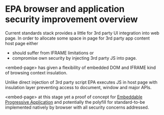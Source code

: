 # EPA browser and application security improvement overview

Current standards stack provides a little for 3rd party UI integration into web page. 
In order to allocate some space in page for 3rd party app content host page either 
* should suffer from IFRAME limitations or
* compromise own security by injecting 3rd party JS into page.

\<embed-page\> has given a flexibility of embedded DOM and IFRAME kind of browsing 
context insulation.

Unlike direct injection of 3rd party script EPA executes JS in host page with 
insulation layer preventing access to document, window and major APIs. 

\<embed-page\> at this stage yet a proof of concept for 
[Embeddable Progressive Application](https://github.com/EPA-WG/EPA-concept) and potentially 
the polyfill for standard-to-be implemented natively by browser with all security concerns addressed.


  